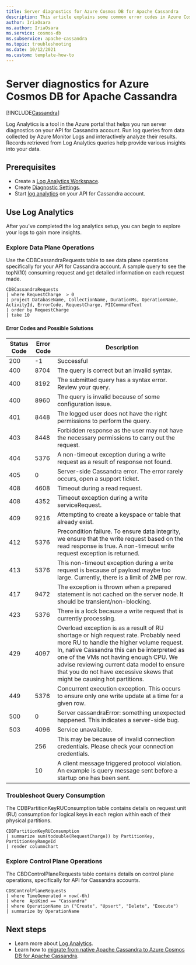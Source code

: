 ```yaml
---
title: Server diagnostics for Azure Cosmos DB for Apache Cassandra
description: This article explains some common error codes in Azure Cosmos DB's API for Cassandra and how to troubleshoot using Log Analytics
author: IriaOsara
ms.author: IriaOsara
ms.service: cosmos-db
ms.subservice: apache-cassandra
ms.topic: troubleshooting
ms.date: 10/12/2021
ms.custom: template-how-to
---
```


# Server diagnostics for Azure Cosmos DB for Apache Cassandra
[!INCLUDE[Cassandra](../includes/appliesto-cassandra.md)]

Log Analytics is a tool in the Azure portal that helps you run server diagnostics on your API for Cassandra account. Run log queries from data collected by Azure Monitor Logs and interactively analyze their results. Records retrieved from Log Analytics queries help provide various insights into your data.

## Prerequisites

- Create a [Log Analytics Workspace](../../azure-monitor/logs/quick-create-workspace.md).
- Create [Diagnostic Settings](../monitor-resource-logs.md).
- Start [log analytics](../../azure-monitor/logs/log-analytics-overview.md) on your API for Cassandra account.

## Use Log Analytics
After you've completed the log analytics setup, you can begin to explore your logs to gain more insights.

### Explore Data Plane Operations
Use the CDBCassandraRequests table to see data plane operations specifically for your API for Cassandra account. A sample query to see the topN(10) consuming request and get detailed information on each request made.

```Kusto
CDBCassandraRequests
| where RequestCharge  > 0
| project DatabaseName, CollectionName, DurationMs, OperationName, ActivityId, ErrorCode, RequestCharge, PIICommandText 
| order by RequestCharge
| take 10
```

#### Error Codes and Possible Solutions
|Status Code | Error Code           | Description  |
|------------|----------------------|--------------|
| 200 | -1 | Successful |
| 400 |	8704 | The query is correct but an invalid syntax. |
| 400 |	8192 | The submitted query has a syntax error. Review your query. |
| 400 |	8960 | The query is invalid because of some configuration issue. |
| 401 |8448 | The logged user does not have the right permissions to perform the query. |
| 403 |	8448 | Forbidden response as the user may not have the necessary permissions to carry out the request. |
| 404 | 5376 | A non-timeout exception during a write request as a result of response not found. |
| 405 |	0 | Server-side Cassandra error. The error rarely occurs, open a support ticket. |
| 408 | 4608 | Timeout during a read request. |
| 408 |	4352 | Timeout exception during a write serviceRequest. |
| 409 |	9216 | Attempting to create a keyspace or table that already exist. |
| 412 | 5376 | Precondition failure. To ensure data integrity, we ensure that the write request based on the read response is true. A non-timeout write request exception is returned. |
| 413 | 5376 | This non-timeout exception during a write request is because of payload maybe too large. Currently, there is a limit of 2MB per row. |
| 417 | 9472 | The exception is thrown when a prepared statement is not cached on the server node. It should be transient/non-blocking. |
| 423 | 5376 | There is a lock because a write request that is currently processing. |
| 429 | 4097| Overload exception is as a result of RU shortage or high request rate. Probably need more RU to handle the higher volume request. In, native Cassandra this can be interpreted as one of the VMs not having enough CPU. We advise reviewing current data model to ensure that you do not have excessive skews that might be causing hot partitions. |
| 449 |	5376 | Concurrent execution exception. This occurs to ensure only one write update at a time for a given row. |
| 500 |	0 |	Server cassandraError: something unexpected happened. This indicates a server-side bug. |
| 503 |	4096 | Service unavailable. |
| 	| 256 | This may be because of invalid connection credentials. Please check your connection credentials. |
| 	| 10 | A client message triggered protocol violation. An example is query message sent before a startup one has been sent. |

### Troubleshoot Query Consumption
The CDBPartitionKeyRUConsumption table contains details on request unit (RU) consumption for logical keys in each region within each of their physical partitions.

```Kusto
CDBPartitionKeyRUConsumption 
| summarize sum(todouble(RequestCharge)) by PartitionKey, PartitionKeyRangeId
| render columnchart
 ```

### Explore Control Plane Operations
The CBDControlPlaneRequests table contains details on control plane operations, specifically  for API for Cassandra accounts. 

```Kusto
CDBControlPlaneRequests
| where TimeGenerated > now(-6h)
| where  ApiKind == "Cassandra"
| where OperationName in ("Create", "Upsert", "Delete", "Execute")
| summarize by OperationName
 ```

## Next steps

- Learn more about [Log Analytics](../../azure-monitor/logs/log-analytics-tutorial.md).
- Learn how to [migrate from native Apache Cassandra to Azure Cosmos DB for Apache Cassandra](migrate-data-databricks.md).